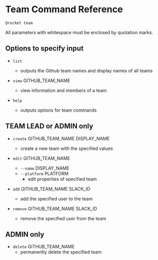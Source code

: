 # Team Command Reference

`@rocket team`

All parameters with whitespace must be enclosed by quotation marks.

## Options to specify input

* `list`
    * outputs the Github team names and display names of all teams

* `view` GITHUB_TEAM_NAME
    * view information and members of a team

* `help`
    * outputs options for team commands

## TEAM LEAD or ADMIN only

* `create` GITHUB_TEAM_NAME DISPLAY_NAME
    * create a new team with the specified values

* `edit` GITHUB_TEAM_NAME
    * `--name` DISPLAY_NAME
    * `--platform` PLATFORM
        * edit properties of specified team

* `add` GITHUB_TEAM_NAME SLACK_ID
    * add the specified user to the team

* `remove` GITHUB_TEAM_NAME SLACK_ID
    * remove the specified user from the team

## ADMIN only

* `delete` GITHUB_TEAM_NAME
    * permanently delete the specified team
